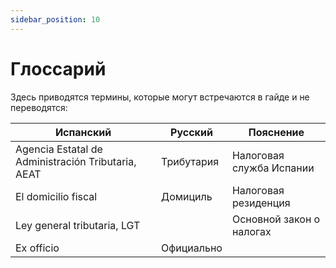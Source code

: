 ```yaml
---
sidebar_position: 10
---
```


# Глоссарий

Здесь приводятся термины, которые могут встречаются в гайде и не переводятся:

| Испанский                                          | Русский    | Пояснение                |
| -------------------------------------------------- | ---------- | ------------------------ |
| Agencia Estatal de Administración Tributaria, AEAT | Трибутария | Налоговая служба Испании |
| El domicilio fiscal                                | Домициль   | Налоговая резиденция     |
| Ley general tributaria, LGT                        |            | Основной закон о налогах |
| Ex officio                                         | Официально |                          |

